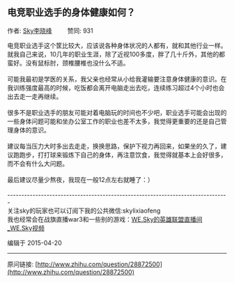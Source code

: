 ## 电竞职业选手的身体健康如何？

作者: [Sky李晓峰](http://www.zhihu.com/people/li-xiao-feng-sky)&nbsp;&nbsp;&nbsp;&nbsp;&nbsp;&nbsp;&nbsp;&nbsp; 赞同: 931


电竞职业选手这个筐比较大，应该说各种身体状况的人都有，就和其他行业一样。就我自己来说，10几年的职业生涯，除了近视100多度，胖了几十斤外，其他的都蛮好。没有鼠标肘，颈椎腰椎也没什么不适。<br><br>可能我最初是学医的关系，我父亲也经常从小给我灌输要注意身体健康的意识。在我训练强度最高的时候，吃饭都会离开电脑走出去吃，连续练习超过4个小时也会出去走一走再继续。<br><br>很多不是职业选手的朋友可能对着电脑玩的时间也不少吧，职业选手可能会出现的一些身体问题可能和坐办公室工作的职业也差不太多，我觉得更重要的还是自己管理身体的意识。<br><br>建议每当压力大时多出去走走，换换思路，保护下视力再回来，如果坐的久了，建议跑跑步，打打球来锻炼下自己的身体，再注意饮食，我觉得就基本上会好很多，而不会有什么大问题。<br><br>最后建议尽量少熬夜，我现在一般12点左右就睡了：）<br><br>-------------------------------------------------------------------------------<br>关注sky的玩家也可以订阅下我的公共微信:skylixiaofeng<br>我也经常会在战旗直播war3和一些别的游戏：<a href="http://www.zhanqi.tv/sky" class=" wrap external" target="_blank" rel="nofollow noreferrer">WE.Sky的英雄联盟直播间_WE.Sky视频<i class="icon-external"></i></a>



编辑于 2015-04-20



---
原问链接: [http://www.zhihu.com/question/28872500](http://www.zhihu.com/question/28872500)